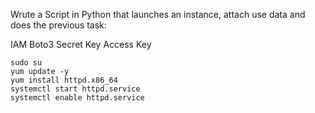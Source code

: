 

Wrute a Script in Python that launches an instance, attach use data and does the previous task: 

IAM
Boto3
Secret Key
Access Key 


```
sudo su 
yum update -y
yum install httpd.x86_64
systemctl start httpd.service
systemctl enable httpd.service
```